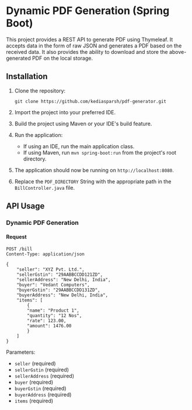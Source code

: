 # Dynamic PDF Generation (Spring Boot)

This project provides a REST API to generate PDF using Thymeleaf. It accepts data in the form of raw JSON and generates a PDF based on the received data. It also provides the ability to download and store the above-generated PDF on the local storage.

## Installation

1. Clone the repository:

   ```
   git clone https://github.com/kediasparsh/pdf-generator.git
   ```

2. Import the project into your preferred IDE.

3. Build the project using Maven or your IDE's build feature.

4. Run the application:

   - If using an IDE, run the main application class.
   - If using Maven, run `mvn spring-boot:run` from the project's root directory.

5. The application should now be running on `http://localhost:8080`.

6. Replace the `PDF_DIRECTORY` String with the appropriate path in the `BillController.java` file.

## API Usage

### Dynamic PDF Generation

#### Request

```
POST /bill
Content-Type: application/json

{
    "seller": "XYZ Pvt. Ltd.",
    "sellerGstin": "29AABBCCDD121ZD",
    "sellerAddress": "New Delhi, India",
    "buyer": "Vedant Computers",
    "buyerGstin": "29AABBCCDD131ZD",
    "buyerAddress": "New Delhi, India",
    "items": [
        {
        "name": "Product 1",
        "quantity": "12 Nos",
        "rate": 123.00,
        "amount": 1476.00
        }
    ]
}

```

Parameters:
- `seller` (required)
- `sellerGstin` (required)
- `sellerAddress` (required)
- `buyer` (required)
- `buyerGstin` (required)
- `buyerAddress` (required)
- `items` (required)
